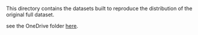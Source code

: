 This directory contains the datasets built to reproduce the distribution of the original full dataset.

see the OneDrive folder [here](https://uclouvain-my.sharepoint.com/:f:/r/personal/victor_trinquet_uclouvain_be/Documents/Doctorat/re2fractive_shg/benchmarks/matten/datasets?csf=1&web=1&e=bAmdw9).
